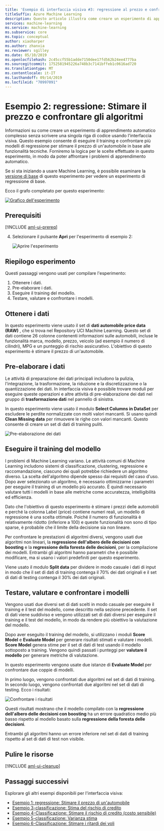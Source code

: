 ```yaml
---
title: 'Esempio di interfaccia visiva #3: regressione al prezzo e confrontare gli algoritmi'
titleSuffix: Azure Machine Learning
description: Questo articolo illustra come creare un esperimento di apprendimento automatico complesso senza scrivere una sola riga di codice usando l'interfaccia visiva. Informazioni su come eseguire il training e il confronto di più modelli di regressione per stimare il prezzo di un'automobile in base alle funzionalità tecniche
services: machine-learning
ms.service: machine-learning
ms.subservice: core
ms.topic: conceptual
author: xiaoharper
ms.author: zhanxia
ms.reviewer: sgilley
ms.date: 05/10/2019
ms.openlocfilehash: 2c45ccf55b1adde7150dee17fd562b24ee4777ba
ms.sourcegitcommit: 1752581945226a748b3c7141bffeb1c0616ad720
ms.translationtype: MT
ms.contentlocale: it-IT
ms.lasthandoff: 09/14/2019
ms.locfileid: "70997091"
---
```

# <a name="sample-2---regression-predict-price-and-compare-algorithms"></a>Esempio 2: regressione: Stimare il prezzo e confrontare gli algoritmi

Informazioni su come creare un esperimento di apprendimento automatico complesso senza scrivere una singola riga di codice usando l'interfaccia visiva. Questo esempio consente di eseguire il training e confrontare più modelli di regressione per stimare il prezzo di un'automobile in base alle funzionalità tecniche. Forniremo la logica per le scelte effettuate in questo esperimento, in modo da poter affrontare i problemi di apprendimento automatico.

Se si sta iniziando a usare Machine Learning, è possibile esaminare la [versione di base](ui-sample-regression-predict-automobile-price-basic.md) di questo esperimento per vedere un esperimento di regressione di base.

Ecco il grafo completato per questo esperimento:

[![Grafico dell'esperimento](media/ui-sample-regression-predict-automobile-price-compare-algorithms/graph.png)](media/ui-sample-classification-predict-credit-risk-cost-sensitive/graph.png#lightbox)

## <a name="prerequisites"></a>Prerequisiti

[!INCLUDE [aml-ui-prereq](../../../includes/aml-ui-prereq.md)]

4. Selezionare il pulsante **Apri** per l'esperimento di esempio 2:

    ![Aprire l'esperimento](media/ui-sample-regression-predict-automobile-price-compare-algorithms/open-sample2.png)

## <a name="experiment-summary"></a>Riepilogo esperimento

Questi passaggi vengono usati per compilare l'esperimento:

1. Ottenere i dati.
1. Pre-elaborare i dati.
1. Eseguire il training del modello.
1. Testare, valutare e confrontare i modelli.

## <a name="get-the-data"></a>Ottenere i dati

In questo esperimento viene usato il set di **dati automobile price data (RAW)** , che si trova nel Repository UCI Machine Learning. Questo set di dati contiene 26 colonne contenenti informazioni sulle automobili, incluse le funzionalità marca, modello, prezzo, veicolo (ad esempio il numero di cilindri), MPG e un punteggio di rischio assicurativo. L'obiettivo di questo esperimento è stimare il prezzo di un'automobile.

## <a name="pre-process-the-data"></a>Pre-elaborare i dati

Le attività di preparazione dei dati principali includono la pulizia, l'integrazione, la trasformazione, la riduzione e la discretizzazione o la quantizzazione dei dati. In interfaccia visiva è possibile trovare moduli per eseguire queste operazioni e altre attività di pre-elaborazione dei dati nel gruppo di **trasformazione dati** nel pannello di sinistra.

In questo esperimento viene usato il modulo **Select Columns in DataSet** per escludere le perdite normalizzate con molti valori mancanti. Si usano quindi **Clean Missing data** per rimuovere le righe con valori mancanti. Questo consente di creare un set di dati di training puliti.

![Pre-elaborazione dei dati](media/ui-sample-regression-predict-automobile-price-compare-algorithms/data-processing.png)

## <a name="train-the-model"></a>Eseguire il training del modello

I problemi di Machine Learning variano. Le attività comuni di Machine Learning includono sistemi di classificazione, clustering, regressione e raccomandazione, ciascuno dei quali potrebbe richiedere un algoritmo diverso. La scelta dell'algoritmo dipende spesso dai requisiti del caso d'uso. Dopo aver selezionato un algoritmo, è necessario ottimizzarne i parametri per eseguire il training di un modello più accurato. È quindi necessario valutare tutti i modelli in base alle metriche come accuratezza, intelligibilità ed efficienza.

Dato che l'obiettivo di questo esperimento è stimare i prezzi delle automobili e perché la colonna Label (price) contiene numeri reali, un modello di regressione è una scelta ottimale. Poiché il numero di funzionalità è relativamente ridotto (inferiore a 100) e queste funzionalità non sono di tipo sparse, è probabile che il limite della decisione sia non lineare.

Per confrontare le prestazioni di algoritmi diversi, vengono usati due algoritmi non lineari, la **regressione dell'albero delle decisioni con boosting** e la **regressione della foresta delle decisioni**, per la compilazione dei modelli. Entrambi gli algoritmi hanno parametri che è possibile modificare, ma si usano i valori predefiniti per questo esperimento.

Viene usato il modulo **Split data** per dividere in modo casuale i dati di input in modo che il set di dati di training contenga il 70% dei dati originali e il set di dati di testing contenga il 30% dei dati originali.

## <a name="test-evaluate-and-compare-the-models"></a>Testare, valutare e confrontare i modelli

Vengono usati due diversi set di dati scelti in modo casuale per eseguire il training e il test del modello, come descritto nella sezione precedente. Il set di dati viene suddiviso e vengono utilizzati set di dati diversi per eseguire il training e il test del modello, in modo da rendere più obiettivo la valutazione del modello.

Dopo aver eseguito il training del modello, si utilizzano i moduli **Score Model** e **Evaluate Model** per generare risultati stimati e valutare i modelli. **Score Model** genera stime per il set di dati di test usando il modello sottoposto a training. Vengono quindi passati i punteggi per **valutare il modello** per generare metriche di valutazione.

In questo esperimento vengono usate due istanze di **Evaluate Model** per confrontare due coppie di modelli.

In primo luogo, vengono confrontati due algoritmi nel set di dati di training.
In secondo luogo, vengono confrontati due algoritmi nel set di dati di testing.
Ecco i risultati:

![Confrontare i risultati](media/ui-sample-regression-predict-automobile-price-compare-algorithms/result.png)

Questi risultati mostrano che il modello compilato con la **regressione dell'albero delle decisioni con boosting** ha un errore quadratico medio più basso rispetto al modello basato sulla **regressione della foresta delle decisioni**.

Entrambi gli algoritmi hanno un errore inferiore nel set di dati di training rispetto al set di dati di test non visibile.

## <a name="clean-up-resources"></a>Pulire le risorse

[!INCLUDE [aml-ui-cleanup](../../../includes/aml-ui-cleanup.md)]

## <a name="next-steps"></a>Passaggi successivi

Esplorare gli altri esempi disponibili per l'interfaccia visiva:

- [Esempio 1: regressione: Stimare il prezzo di un'automobile](ui-sample-regression-predict-automobile-price-basic.md)
- [Esempio 3-classificazione: Stima del rischio di credito](ui-sample-classification-predict-credit-risk-basic.md)
- [Esempio 4-Classificazione: Stimare il rischio di credito (costo sensibile)](ui-sample-classification-predict-credit-risk-cost-sensitive.md)
- [Esempio 5-classificazione: Varianza stima](ui-sample-classification-predict-churn.md)
- [Esempio 6-Classificazione: Stimare i ritardi dei voli](ui-sample-classification-predict-flight-delay.md)
